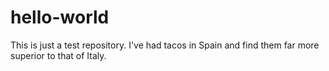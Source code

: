 # hello-world
This is just a test repository.
I've had tacos in Spain and find them far more superior to that of Italy.

